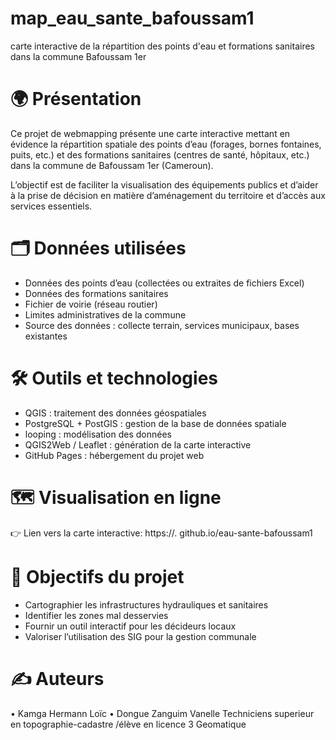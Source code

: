 # map_eau_sante_bafoussam1
carte interactive de la répartition des points d'eau et formations sanitaires dans la commune Bafoussam 1er
# 🌍 Présentation
Ce projet de webmapping présente une carte interactive mettant en évidence la répartition spatiale des points d’eau (forages, bornes fontaines, puits, etc.) et des formations sanitaires (centres de santé, hôpitaux, etc.) dans la commune de Bafoussam 1er (Cameroun).

L’objectif est de faciliter la visualisation des équipements publics et d’aider à la prise de décision en matière d’aménagement du territoire et d’accès aux services essentiels.
# 🗂️ Données utilisées
- Données des points d’eau (collectées ou extraites de fichiers Excel)
- Données des formations sanitaires
- Fichier de voirie (réseau routier)
- Limites administratives de la commune
- Source des données : collecte terrain, services municipaux, bases existantes
# 🛠️ Outils et technologies
- QGIS : traitement des données géospatiales
- PostgreSQL + PostGIS : gestion de la base de données spatiale
- looping : modélisation des données
- QGIS2Web / Leaflet : génération de la carte interactive
- GitHub Pages : hébergement du projet web
# 🗺️ Visualisation en ligne
👉 Lien vers la carte interactive:
https://<infrastructure>. github.io/eau-sante-bafoussam1
# 🎯 Objectifs du projet
- Cartographier les infrastructures hydrauliques et sanitaires
- Identifier les zones mal desservies
- Fournir un outil interactif pour les décideurs locaux
- Valoriser l’utilisation des SIG pour la gestion communale
# ✍️ Auteurs
• Kamga Hermann Loïc
• Dongue Zanguim Vanelle
Techniciens superieur en topographie-cadastre /élève en licence 3 Geomatique
